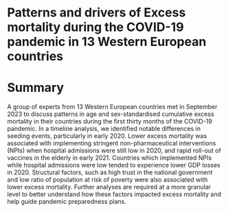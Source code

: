 # Patterns and drivers of Excess mortality during the COVID-19 pandemic in 13 Western European countries

# Summary
A group of experts from 13 Western European countries met in September 2023 to discuss patterns in age and sex-standardised cumulative excess mortality in their countries during the first thirty months of the COVID-19 pandemic. In a timeline analysis, we identified notable differences in seeding events, particularly in early 2020. Lower excess mortality was associated with implementing stringent non-pharmaceutical interventions (NPIs) when hospital admissions were still low in 2020, and rapid roll-out of vaccines in the elderly in early 2021. Countries which implemented NPIs while hospital admissions were low tended to experience lower GDP losses in 2020. Structural factors, such as high trust in the national government and low ratio of population at risk of poverty were also associated with lower excess mortality. Further analyses are required at a more granular level to better understand how these factors impacted excess mortality and help guide pandemic preparedness plans.

